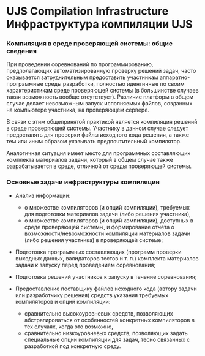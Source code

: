 ﻿UJS Compilation Infrastructure
Инфраструктура компиляции UJS
==============================================================================


### Компиляция в среде проверяющей системы: общие сведения 

При проведении соревнований по программированию, предполагающих автоматизированную проверку решений задач, часто оказывается затруднительным предоставить участникам аппаратно-программные среды разработки, полностью идентичные по своим характеристикам среде проверяющей системы (в большинстве случаев такая возможность вообще отсутствует). Различие платформ в общем случае делает невозможным запуск исполняемых файлов, созданных на компьютере участника, на проверяющем сервере.

В связи с этим общепринятой практикой является компиляция решений в среде проверяющей системы. Участнику в данном случае следует предосталять для проверки файлы исходного кода решения, а также тем или иным образом указывать предпочтительный компилятор.

Аналогичная ситуация имеет место для программных составляющих комплекта материалов задачи, который в общем случае также разрабатывается в среде, отличной от среды проверяющей системы.


### Основные задачи инфраструктуры компиляции

* Анализ информации:
    - о множестве компиляторов (и опций компиляции), требуемых для подготовки материалов задачи (либо решения участника),
    - о множестве компиляторов (и опций компиляции), доступных в среде проверяющей системы,
  и формирование отчёта о возможности/невозможности компиляции материалов задачи (либо решения участника) в проверяющей системе;

* Подготовка программных составляющих (программ проверки выходных данных, валидаторов тестов и т. п.) комплекта материалов задачи к запуску перед проведением соревнования;

* Подготовка решений участников к запуску в течение соревнования;

* Предоставление поставщику файлов исходного кода (автору задачи или разработчику решения) средств указания требуемых компиляторов и опций компиляции:
    - сравнительно высокоуровневых средств, позволяющих абстрагироваться от особенностей конкретных компиляторов в тех случаях, когда это возможно,
    - сравнительно низкоуровневых средств, позволяющих задать специальные опции компиляции для задач, тесно связанных с разработкой под конкретную среду.
